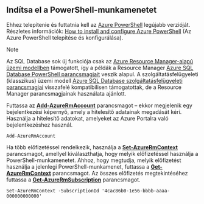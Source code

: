 
## <a name="start-your-powershell-session"></a>Indítsa el a PowerShell-munkamenetet
Ehhez telepítenie és futtatnia kell az [Azure PowerShell](https://msdn.microsoft.com/library/mt619274\(v=azure.300\).aspx) legújabb verzióját. Részletes információk: [How to install and configure Azure PowerShell](../articles/powershell-install-configure.md) (Az Azure PowerShell telepítése és konfigurálása).

> [!NOTE]
> Az SQL Database sok új funkciója csak az [Azure Resource Manager-alapú üzemi modellben](../articles/azure-resource-manager/resource-group-overview.md) támogatott, így a példák a Resource Manager [Azure SQL Database PowerShell parancsmagjait](https://msdn.microsoft.com/library/azure/mt574084\(v=azure.300\).aspx) veszik alapul. A szolgáltatásfelügyeleti (klasszikus) üzemi modell [Azure SQL Database szolgáltatásfelügyeleti parancsmagjai](https://msdn.microsoft.com/library/azure/dn546723\(v=azure.300\).aspx) visszafelé kompatibilisen támogatottak, de a Resource Manager parancsmagjainak használata ajánlott.
> 
> 

Futtassa az [**Add-AzureRmAccount**](https://msdn.microsoft.com/library/azure/mt619267\(v=azure.300\).aspx) parancsmagot – ekkor megjelenik egy bejelentkezési képernyő, amely a hitelesítő adatainak megadását kéri. Használja a hitelesítő adatokat, amelyeket az Azure Portalra való bejelentkezéshez használ.

    Add-AzureRmAccount

Ha több előfizetéssel rendelkezik, használja a [**Set-AzureRmContext**](https://msdn.microsoft.com/library/azure/mt619263\(v=azure.300\).aspx) parancsmagot, amellyel kiválaszthatja, hogy melyik előfizetéssel használja a PowerShell-munkamenetet. Ahhoz, hogy megtudja, melyik előfizetést használja a jelenlegi PowerShell-munkamenet, futtassa a [**Get-AzureRmContext**](https://msdn.microsoft.com/library/azure/mt619265\(v=azure.300\).aspx) parancsmagot. Az összes előfizetés megtekintéséhez futtassa a [**Get-AzureRmSubscription**](https://msdn.microsoft.com/library/azure/mt619284\(v=azure.300\).aspx) parancsmagot.

    Set-AzureRmContext -SubscriptionId '4cac86b0-1e56-bbbb-aaaa-000000000000'


<!--HONumber=Nov16_HO2-->


